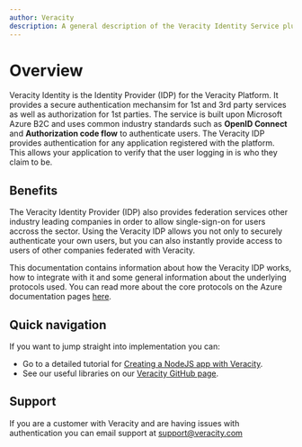 ```yaml
---
author: Veracity
description: A general description of the Veracity Identity Service plus useful resources.
---
```


# Overview
Veracity Identity is the Identity Provider (IDP) for the Veracity Platform. It provides a secure authentication mechansim for 1st and 3rd party services as well as authorization for 1st parties. The service is built upon Microsoft Azure B2C and uses common industry standards such as **OpenID Connect** and **Authorization code flow** to authenticate users.
The Veracity IDP provides authentication for any application registered with the platform. This allows your application to verify that the user logging in is who they claim to be. 

## Benefits
The Veracity Identity Provider (IDP) also provides federation services other industry leading companies in order to allow single-sign-on for users accross the sector. Using the Veracity IDP allows you not only to securely authenticate your own users, but you can also instantly provide access to users of other companies federated with Veracity.

This documentation contains information about how the Veracity IDP works, how to integrate with it and some general information about the underlying protocols used. You can read more about the core protocols on the Azure documentation pages [here](https://docs.microsoft.com/en-us/azure/active-directory/develop/v2-app-types).

## Quick navigation
If you want to jump straight into implementation you can:
* Go to a detailed tutorial for [Creating a NodeJS app with Veracity](nodejs-webapp-ts/1-introduction.md).
* See our useful libraries on our [Veracity GitHub page](https://github.com/veracity).

## Support
If you are a customer with Veracity and are having issues with authentication you can email support at [support@veracity.com](mailto:support@veracity.com)